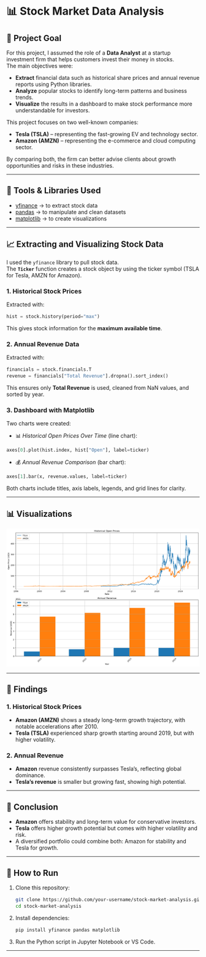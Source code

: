 # 📊 Stock Market Data Analysis

## 🎯 Project Goal
For this project, I assumed the role of a **Data Analyst** at a startup investment firm that helps customers invest their money in stocks.  
The main objectives were:
- **Extract** financial data such as historical share prices and annual revenue reports using Python libraries.  
- **Analyze** popular stocks to identify long-term patterns and business trends.  
- **Visualize** the results in a dashboard to make stock performance more understandable for investors.  

This project focuses on two well-known companies:  
- **Tesla (TSLA)** – representing the fast-growing EV and technology sector.  
- **Amazon (AMZN)** – representing the e-commerce and cloud computing sector.  

By comparing both, the firm can better advise clients about growth opportunities and risks in these industries. 

---

## 🔧 Tools & Libraries Used
- [yfinance](https://pypi.org/project/yfinance/) → to extract stock data  
- [pandas](https://pandas.pydata.org/) → to manipulate and clean datasets  
- [matplotlib](https://matplotlib.org/) → to create visualizations  

---

## 📈 Extracting and Visualizing Stock Data

I used the `yfinance` library to pull stock data.  
The **`Ticker`** function creates a stock object by using the ticker symbol (TSLA for Tesla, AMZN for Amazon).  

### 1. Historical Stock Prices
Extracted with:

```python
hist = stock.history(period="max")
```

This gives stock information for the **maximum available time**.  

### 2. Annual Revenue Data
Extracted with:  

```python
financials = stock.financials.T
revenue = financials["Total Revenue"].dropna().sort_index()
```

This ensures only **Total Revenue** is used, cleaned from NaN values, and sorted by year.  

### 3. Dashboard with Matplotlib  
Two charts were created:  

- 📊 *Historical Open Prices Over Time* (line chart):  

```python
axes[0].plot(hist.index, hist["Open"], label=ticker)
```

- 💰 *Annual Revenue Comparison* (bar chart):  

```python
axes[1].bar(x, revenue.values, label=ticker)
```

Both charts include titles, axis labels, legends, and grid lines for clarity.  

---

## 📊 Visualizations
![Historical Prices and Revenue](images/dachboard.png)  

---

## 📝 Findings
### 1. Historical Stock Prices  
- **Amazon (AMZN)** shows a steady long-term growth trajectory, with notable accelerations after 2010.  
- **Tesla (TSLA)** experienced sharp growth starting around 2019, but with higher volatility.  

### 2. Annual Revenue  
- **Amazon** revenue consistently surpasses Tesla’s, reflecting global dominance.  
- **Tesla’s revenue** is smaller but growing fast, showing high potential.   

---

## 🧾 Conclusion  
- **Amazon** offers stability and long-term value for conservative investors.  
- **Tesla** offers higher growth potential but comes with higher volatility and risk.  
- A diversified portfolio could combine both: Amazon for stability and Tesla for growth.

---

## 🚀 How to Run
1. Clone this repository:
   ```bash
   git clone https://github.com/your-username/stock-market-analysis.git
   cd stock-market-analysis
   ```
2. Install dependencies:
   ```bash
   pip install yfinance pandas matplotlib
   ```
3. Run the Python script in Jupyter Notebook or VS Code.

---


